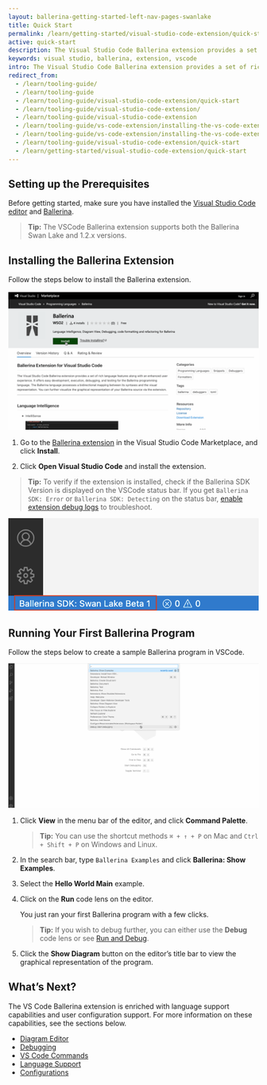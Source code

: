 ```yaml
---
layout: ballerina-getting-started-left-nav-pages-swanlake
title: Quick Start
permalink: /learn/getting-started/visual-studio-code-extension/quick-start/
active: quick-start
description: The Visual Studio Code Ballerina extension provides a set of rich language features along with an enhanced user experience. It offers easy development, execution, debugging, and testing for the Ballerina programming language. You can further visualize the graphical representation of your Ballerina source via the Diagram Editor.
keywords: visual studio, ballerina, extension, vscode
intro: The Visual Studio Code Ballerina extension provides a set of rich language features along with an enhanced user experience. It offers easy development, execution, debugging, and testing for the Ballerina programming language. You can further visualize the graphical representation of your Ballerina source via the Diagram Editor.
redirect_from:
  - /learn/tooling-guide/
  - /learn/tooling-guide
  - /learn/tooling-guide/visual-studio-code-extension/quick-start
  - /learn/tooling-guide/visual-studio-code-extension/
  - /learn/tooling-guide/visual-studio-code-extension
  - /learn/tooling-guide/vs-code-extension/installing-the-vs-code-extension/
  - /learn/tooling-guide/vs-code-extension/installing-the-vs-code-extension
  - /learn/tooling-guide/visual-studio-code-extension/quick-start
  - /learn/getting-started/visual-studio-code-extension/quick-start
---
```


## Setting up the Prerequisites

Before getting started, make sure you have installed the [Visual Studio Code editor](https://code.visualstudio.com/download) and [Ballerina](/downloads).

>**Tip:** The VSCode Ballerina extension supports both the Ballerina Swan Lake and 1.2.x versions.

## Installing the Ballerina Extension

Follow the steps below to install the Ballerina extension.

![Installing the Ballerina Extension](/learn/images/installing-the-extension.gif)

1. Go to the <a target="_blank" href="https://marketplace.visualstudio.com/items?itemName=wso2.ballerina&ssr=false">Ballerina extension</a> in the Visual Studio Code Marketplace, and click **Install**.

2. Click **Open Visual Studio Code** and install the extension.

  >**Tip:** To verify if the extension is installed, check if the Ballerina SDK Version is displayed on the VSCode status bar. If you get `Ballerina SDK: Error` or `Ballerina SDK: Detecting` on the status bar, [enable extension debug logs](/learn/tooling-guide/visual-studio-code-extension/configurations/#debug-log) to troubleshoot.

  ![Diagrams View](/learn/images/show-version-on-vscode.png)

## Running Your First Ballerina Program

Follow the steps below to create a sample Ballerina program in VSCode.

![Running Your First Ballerina Program](/learn/images/running-your-program.gif)

1. Click **View** in the menu bar of the editor, and click **Command Palette**.

    >**Tip:** You can use the shortcut methods `⌘ + ↑ + P` on Mac and `Ctrl + Shift + P` on Windows and Linux.

2. In the search bar, type `Ballerina Examples` and click **Ballerina: Show Examples**.

3. Select the **Hello World Main** example.

4. Click on the **Run** code lens on the editor. 

    You just ran your first Ballerina program with a few clicks.

    >**Tip:** If you wish to debug further, you can either use the **Debug** code lens or see [Run and Debug](/learn/tooling-guide/visual-studio-code-extension/debugging/).

5. Click the **Show Diagram** button on the editor’s title bar to view the graphical representation of the program.

## What’s Next?

The VS Code Ballerina extension is enriched with language support capabilities and user configuration support. For more information on these capabilities, see the sections below.

- [Diagram Editor](/learn/tooling-guide/visual-studio-code-extension/diagram-editor/)
- [Debugging](/learn/tooling-guide/visual-studio-code-extension/debugging/)
- [VS Code Commands](/learn/tooling-guide/visual-studio-code-extension/vs-code-commands/)
- [Language Support](/learn/tooling-guide/visual-studio-code-extension/language-support/)
- [Configurations](/learn/tooling-guide/visual-studio-code-extension/configurations/)

<style> #tree-expand-all , #tree-collapse-all, .cTocElements {display:none;} .cGitButtonContainer {padding-left: 40px;} </style>



